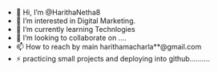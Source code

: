 - 👋 Hi, I’m @HarithaNetha8
- 👀 I’m interested in Digital Marketing.
- 🌱 I’m currently learning Technlogies
- 💞️ I’m looking to collaborate on ....
- 📫 How to reach by main harithamacharla**@gmail.com
- ⚡ practicing small projects and deploying into github..........

<!---
HarithaNetha8/HarithaNetha8 is a ✨ special ✨ repository because its `README.md` (this file) appears on your GitHub profile.
You can click the Preview link to take a look at your changes.
--->
